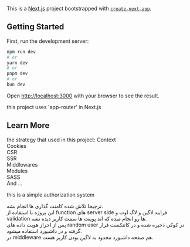This is a [Next.js](https://nextjs.org) project bootstrapped with [`create-next-app`](https://nextjs.org/docs/app/api-reference/cli/create-next-app).

## Getting Started

First, run the development server:

```bash
npm run dev
# or
yarn dev
# or
pnpm dev
# or
bun dev
```

Open [http://localhost:3000](http://localhost:3000) with your browser to see the result.

this project uses 'app-router' in Next.js

## Learn More

the strategy that used in this project:
Context<br />
Cookies<br />
CSR<br />
SSR<br />
Middlewares<br />
Modules<br />
SASS<br />
And ...

<p>this is a simple authorization system</p>

ترجیحا تلاش شده کامنت گذاری ها انجام بشه.<br />
این پروژه با استفاده از function های server side فرایند لاگین و لاگ اوت و validation ها رو انجام میده که اند پوینت ها سمت کاربر دیده نشه.<br />
پس از احراز هویت داده های random user در کوکی ذخیره شده و در کانتکست قرار گرفته و در داشبورد استفاده میشود.<br />
در middleware هم صفحه داشبورد محدود به لاگین بودن کاربر هست.
